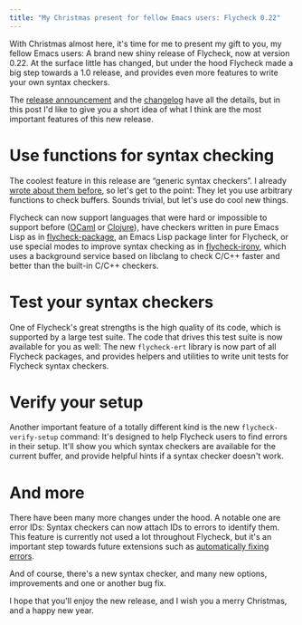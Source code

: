 ```yaml
---
title: "My Christmas present for fellow Emacs users: Flycheck 0.22"
---
```


With Christmas almost here, it's time for me to present my gift to you, my
fellow Emacs users: A brand new shiny release of Flycheck, now at version 0.22.
At the surface little has changed, but under the hood Flycheck made a big step
towards a 1.0 release, and provides even more features to write your own syntax
checkers.

The [release announcement][] and the [changelog][] have all the details, but in
this post I'd like to give you a short idea of what I think are the most
important features of this new release.

<!--more-->

# Use functions for syntax checking

The coolest feature in this release are “generic syntax checkers”.  I already
[wrote about them before](internal:posts/generic-syntax-checkers-in-flycheck.md),
so let's get to the point: They let you use arbitrary functions to check
buffers.  Sounds trivial, but let's use do cool new things.

Flycheck can now support languages that were hard or impossible to support
before ([OCaml][flycheck-ocaml] or [Clojure][squiggly-clojure]), have checkers
written in pure Emacs Lisp as in [flycheck-package][], an Emacs Lisp package
linter for Flycheck, or use special modes to improve syntax checking as in
[flycheck-irony][], which uses a background service based on libclang to check
C/C++ faster and better than the built-in C/C++ checkers.

# Test your syntax checkers

One of Flycheck's great strengths is the high quality of its code, which is
supported by a large test suite.  The code that drives this test suite is now
available for you as well:  The new `flycheck-ert` library is now part of all
Flycheck packages, and provides helpers and utilities to write unit tests for
Flycheck syntax checkers.

# Verify your setup

Another important feature of a totally different kind is the new
`flycheck-verify-setup` command: It's designed to help Flycheck users to find
errors in their setup.  It'll show you which syntax checkers are available for
the current buffer, and provide helpful hints if a syntax checker doesn't work.

# And more

There have been many more changes under the hood.  A notable one are error IDs:
Syntax checkers can now attach IDs to errors to identify them.  This feature is
currently not used a lot throughout Flycheck, but it's an important step towards
future extensions such as [automatically fixing errors][#530].

And of course, there's a new syntax checker, and many new options, improvements
and one or another bug fix.

I hope that you'll enjoy the new release, and I wish you a merry Christmas, and
a happy new year.

[release announcement]: http://flycheck.readthedocs.org/en/latest/guide/releases/flycheck-0.22.html
[changelog]: http://flycheck.readthedocs.org/en/latest/guide/releases/index.html#dec-23-2014
[flycheck-ocaml]: https://github.com/flycheck/flycheck-ocaml
[squiggly-clojure]: https://github.com/clojure-emacs/squiggly-clojure
[flycheck-package]: https://github.com/purcell/flycheck-package
[flycheck-irony]: https://github.com/Sarcasm/flycheck-irony/
[#530]: https://github.com/flycheck/flycheck/issues/530
